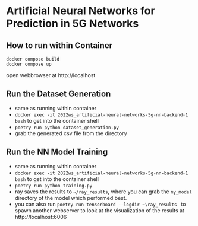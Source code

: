# Artificial Neural Networks for Prediction in 5G Networks

## How to run within Container
```shell
docker compose build
docker compose up
```

open webbrowser at http://localhost

## Run the Dataset Generation
- same as running within container
- `docker exec -it 2022ws_artificial-neural-networks-5g-nn-backend-1 bash` to get into the container shell
- `poetry run python dataset_generation.py`
- grab the generated csv file from the directory

## Run the NN Model Training
- same as running within container
- `docker exec -it 2022ws_artificial-neural-networks-5g-nn-backend-1 bash` to get into the container shell
- `poetry run python training.py`
- ray saves the results to `~/ray_results`, where you can grab the `my_model` directory of the model which performed best.
- you can also run `poetry run tensorboard --logdir ~\ray_results ` to spawn another webserver to look at the visualization of the results at http://localhost:6006